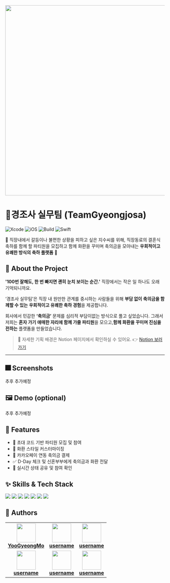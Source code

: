 <div align="center">
  <img src="https://github.com/user-attachments/assets/58fe8151-7167-445d-a51b-d8fdead65d1b" height="600"/>
</div>

# 📱경조사 실무팀 (TeamGyeongjosa)

![Xcode](https://img.shields.io/badge/Xcode-16.2-blue?logo=xcode&logoColor=white) ![iOS](https://img.shields.io/badge/Minimum_iOS-15.6+-lightgrey?logo=apple&logoColor=white) ![Build](https://img.shields.io/badge/Build-1.0.0-green) ![Swift](https://img.shields.io/badge/Swift-6.0.2-orange?logo=swift&logoColor=white)

💬 직장내에서 갈등이나 불편한 상황을 피하고 싶은 지수씨를 위해, 직장동료의 결혼식 축하를 함께 할 파티원을 모집하고 함께 화환을 꾸미며 축의금을 모아내는 **우회적이고 유쾌한 방식의 축하 플랫폼** 🎉


## 🧩 About the Project

**'100번 잘해도, 한 번 빠지면 괜히 눈치 보이는 순간.'** 직장에서는 작은 일 하나도 오래 기억되니까요.

‘경조사 실무팀’은 직장 내 원만한 관계를 중시하는 사람들을 위해
**부담 없이 축의금을 함께할 수 있는** **우회적이고 유쾌한 축하 경험**을 제공합니다.

회사에서 민감한 **‘축의금’** 문제를 심리적 부담이없는 방식으로 풀고 싶었습니다.
그래서 저희는 **혼자 가기 애매한 자리에 함께 가줄 파티원**을 모으고,**함께 화환을 꾸미며 진심을 전하는** 플랫폼을 만들었습니다.

>📘 자세한 기획 배경은 Notion 페이지에서 확인하실 수 있어요.
>👉 [Notion 보러가기](https://www.notion.so/posacademy/5-24-1fd2b843d5af8071bf9fc6c621d70492?pvs=4)

---


## 🎆 Screenshots

추후 추가예정

## 🖼️ Demo (optional)

추후 추가예정


## 📌 Features

- 💌 초대 코드 기반 파티원 모집 및 참여
- 🌸 화환 스타일 커스터마이징
- 💸 카카오페이 연동 축의금 결제
- ✅ D-Day 체크 및 신혼부부에게 축의금과 화환 전달
- 🔁 실시간 상태 공유 및 참여 확인


## ✨ Skills & Tech Stack

<div align="left">

  <img src="https://img.shields.io/badge/Swift-FA7343?style=flat&logo=Swift&logoColor=white"/>
  <img src="https://img.shields.io/badge/SwiftUI-0D1117?style=flat&logo=swift&logoColor=white"/>
  <img src="https://img.shields.io/badge/SwiftData-4285F4?style=flat&logo=swift&logoColor=white"/>
  <img src="https://img.shields.io/badge/MVVM-6E40C9?style=flat&logo=architecture&logoColor=white"/>
  <img src="https://img.shields.io/badge/Figma-F24E1E?style=flat&logo=Figma&logoColor=white"/>
  <img src="https://img.shields.io/badge/GitHub-181717?style=flat&logo=GitHub&logoColor=white"/>
  <img src="https://img.shields.io/badge/Git-F05032?style=flat&logo=Git&logoColor=white"/>

</div>

## 👥 Authors

<div align="center">

<table>
  <tr>
    <td align="center">
      <a href="https://github.com/YooGyeongMo">
        <img src="https://github.com/YooGyeongMo.png" width="60"/><br/>
        <b>YooGyeongMo</b>
      </a>
    </td>
    <td align="center">
      <a href="#">
        <img src="https://github.com/username.png" width="60"/><br/>
        <b>username</b>
      </a>
    </td>
    <td align="center">
      <a href="#">
        <img src="https://github.com/username.png" width="60"/><br/>
        <b>username</b>
      </a>
    </td>
  </tr>
  <tr>
    <td align="center">
      <a href="#">
        <img src="https://github.com/username.png" width="60"/><br/>
        <b>username</b>
      </a>
    </td>
    <td align="center">
      <a href="#">
        <img src="https://github.com/username.png" width="60"/><br/>
        <b>username</b>
      </a>
    </td>
    <td align="center">
      <a href="#">
        <img src="https://github.com/username.png" width="60"/><br/>
        <b>username</b>
      </a>
    </td>
  </tr>
</table>

</div>
